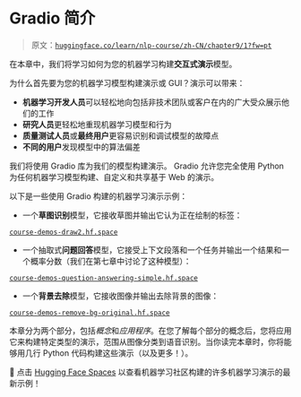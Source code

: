 # Gradio 简介

> 原文：[`huggingface.co/learn/nlp-course/zh-CN/chapter9/1?fw=pt`](https://huggingface.co/learn/nlp-course/zh-CN/chapter9/1?fw=pt)

           

在本章中，我们将学习如何为您的机器学习构建**交互式演示**模型。

为什么首先要为您的机器学习模型构建演示或 GUI？演示可以带来：

*   **机器学习开发人员**可以轻松地向包括非技术团队或客户在内的广大受众展示他们的工作
*   **研究人员**更轻松地重现机器学习模型和行为
*   **质量测试人员**或**最终用户**更容易识别和调试模型的故障点
*   **不同的用户**发现模型中的算法偏差

我们将使用 Gradio 库为我们的模型构建演示。 Gradio 允许您完全使用 Python 为任何机器学习模型构建、自定义和共享基于 Web 的演示。

以下是一些使用 Gradio 构建的机器学习演示示例：

*   一个**草图识别**模型，它接收草图并输出它认为正在绘制的标签：

[`course-demos-draw2.hf.space`](https://course-demos-draw2.hf.space)

*   一个抽取式**问题回答**模型，它接受上下文段落和一个任务并输出一个结果和一个概率分数（我们在第七章中讨论了这种模型）：

[`course-demos-question-answering-simple.hf.space`](https://course-demos-question-answering-simple.hf.space)

*   一个**背景去除**模型，它接收图像并输出去除背景的图像：

[`course-demos-remove-bg-original.hf.space`](https://course-demos-remove-bg-original.hf.space)

本章分为两个部分，包括*概念*和*应用程序*。在您了解每个部分的概念后，您将应用它来构建特定类型的演示，范围从图像分类到语音识别。当你读完本章时，你将能够用几行 Python 代码构建这些演示（以及更多！）。

👀 点击 [Hugging Face Spaces](https://huggingface.co/spaces) 以查看机器学习社区构建的许多机器学习演示的最新示例！